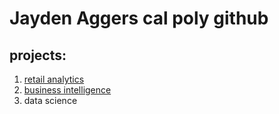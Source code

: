 # Jayden Aggers cal poly github
## projects:

1. [retail analytics](https://linkmehere.com)
2. [business intelligence](https://github.com/jayagg1/jayagg1/blob/main/Project_5_6%2C_warmup_3100_ulta_quartiles%20(3).ipynb)
3. data science
